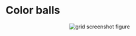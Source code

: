 # Color balls

<p align="center">
  <img src="https://github.com/planelles20/modern-openGL-practice/blob/master/example4/result/result4.gif?raw=true" alt="grid screenshot figure"/>
</p>
